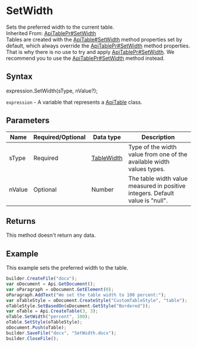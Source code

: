 # SetWidth

Sets the preferred width to the current table.<br>Inherited From: [ApiTablePr#SetWidth](../../ApiTablePr/Methods/SetWidth.md)
<br>Tables are created with the [ApiTable#SetWidth](./SetWidth.md) method properties set by default, which always override the [ApiTablePr#SetWidth](../../ApiTablePr/Methods/SetWidth.md) method properties. That is why there is no use to try and apply [ApiTablePr#SetWidth](../../ApiTablePr/Methods/SetWidth.md). We recommend you to use the [ApiTablePr#SetWidth](../../ApiTablePr/Methods/SetWidth.md) method instead.

## Syntax

expression.SetWidth(sType, nValue?);

`expression` - A variable that represents a [ApiTable](../ApiTable.md) class.

## Parameters

| **Name** | **Required/Optional** | **Data type** | **Description** |
| ------------- | ------------- | ------------- | ------------- |
| sType | Required | [TableWidth](../../../Enumerations/TableWidth.md) | Type of the width value from one of the available width values types. |
| nValue | Optional | Number | The table width value measured in positive integers. Default value is "null". |

## Returns

This method doesn't return any data.

## Example

This example sets the preferred width to the table.

```javascript
builder.CreateFile("docx");
var oDocument = Api.GetDocument();
var oParagraph = oDocument.GetElement(0);
oParagraph.AddText("We set the table width to 100 percent:");
var oTableStyle = oDocument.CreateStyle("CustomTableStyle", "table");
oTableStyle.SetBasedOn(oDocument.GetStyle("Bordered"));
var oTable = Api.CreateTable(3, 3);
oTable.SetWidth("percent", 100);
oTable.SetStyle(oTableStyle);
oDocument.Push(oTable);
builder.SaveFile("docx", "SetWidth.docx");
builder.CloseFile();
```